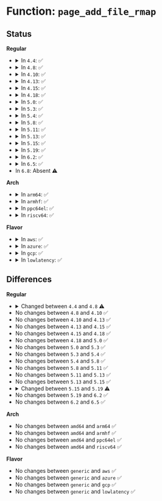 # Function: <code>page_add_file_rmap</code>

## Status
<b>Regular</b>
<ul>
<li>
<details>
<summary>In <code>4.4</code>: ✅</summary>

```c
void page_add_file_rmap(struct page *page);
```

**Collision:** Unique Global

**Inline:** No

**Transformation:** False

**Instances:**

```
In mm/rmap.c (ffffffff811cafc0)
Location: mm/rmap.c:1208
Inline: False
Direct callers:
  - mm/memory.c:do_set_pte
  - mm/memory.c:vm_insert_page
  - mm/migrate.c:remove_migration_pte
```
**Symbols:**

```
ffffffff811cafc0-ffffffff811cb016: page_add_file_rmap (STB_GLOBAL)
```
</details>
</li>
<li>
<details>
<summary>In <code>4.8</code>: ✅</summary>

```c
void page_add_file_rmap(struct page *page, bool compound);
```

**Collision:** Unique Global

**Inline:** No

**Transformation:** False

**Instances:**

```
In mm/rmap.c (ffffffff811e7e20)
Location: mm/rmap.c:1271
Inline: False
Direct callers:
  - mm/memory.c:alloc_set_pte
  - mm/memory.c:alloc_set_pte
  - mm/memory.c:vm_insert_page
  - mm/migrate.c:remove_migration_pte
```
**Symbols:**

```
ffffffff811e7e20-ffffffff811e7f3e: page_add_file_rmap (STB_GLOBAL)
```
</details>
</li>
<li>
<details>
<summary>In <code>4.10</code>: ✅</summary>

```c
void page_add_file_rmap(struct page *page, bool compound);
```

**Collision:** Unique Global

**Inline:** No

**Transformation:** False

**Instances:**

```
In mm/rmap.c (ffffffff811f91a0)
Location: mm/rmap.c:1270
Inline: False
Direct callers:
  - mm/memory.c:alloc_set_pte
  - mm/memory.c:alloc_set_pte
  - mm/memory.c:vm_insert_page
  - mm/migrate.c:remove_migration_pte
```
**Symbols:**

```
ffffffff811f91a0-ffffffff811f92be: page_add_file_rmap (STB_GLOBAL)
```
</details>
</li>
<li>
<details>
<summary>In <code>4.13</code>: ✅</summary>

```c
void page_add_file_rmap(struct page *page, bool compound);
```

**Collision:** Unique Global

**Inline:** No

**Transformation:** False

**Instances:**

```
In mm/rmap.c (ffffffff81203d50)
Location: mm/rmap.c:1173
Inline: False
Direct callers:
  - mm/shmem.c:shmem_mcopy_atomic_pte
  - mm/memory.c:alloc_set_pte
  - mm/memory.c:alloc_set_pte
  - mm/memory.c:vm_insert_page
  - mm/migrate.c:remove_migration_pte
```
**Symbols:**

```
ffffffff81203d50-ffffffff81203ec1: page_add_file_rmap (STB_GLOBAL)
```
</details>
</li>
<li>
<details>
<summary>In <code>4.15</code>: ✅</summary>

```c
void page_add_file_rmap(struct page *page, bool compound);
```

**Collision:** Unique Global

**Inline:** No

**Transformation:** False

**Instances:**

```
In mm/rmap.c (ffffffff8121cac0)
Location: mm/rmap.c:1177
Inline: False
Direct callers:
  - mm/shmem.c:shmem_mfill_atomic_pte
  - mm/memory.c:alloc_set_pte
  - mm/memory.c:alloc_set_pte
  - mm/memory.c:vm_insert_page
  - mm/migrate.c:remove_migration_pte
```
**Symbols:**

```
ffffffff8121cac0-ffffffff8121cc31: page_add_file_rmap (STB_GLOBAL)
```
</details>
</li>
<li>
<details>
<summary>In <code>4.18</code>: ✅</summary>

```c
void page_add_file_rmap(struct page *page, bool compound);
```

**Collision:** Unique Global

**Inline:** No

**Transformation:** False

**Instances:**

```
In mm/rmap.c (ffffffff8123e840)
Location: mm/rmap.c:1179
Inline: False
Direct callers:
  - mm/shmem.c:shmem_mfill_atomic_pte
  - mm/memory.c:alloc_set_pte
  - mm/memory.c:alloc_set_pte
  - mm/memory.c:vm_insert_page
  - mm/migrate.c:remove_migration_pte
  - mm/huge_memory.c:remove_migration_pmd
```
**Symbols:**

```
ffffffff8123e840-ffffffff8123ea52: page_add_file_rmap (STB_GLOBAL)
```
</details>
</li>
<li>
<details>
<summary>In <code>5.0</code>: ✅</summary>

```c
void page_add_file_rmap(struct page *page, bool compound);
```

**Collision:** Unique Global

**Inline:** No

**Transformation:** False

**Instances:**

```
In mm/rmap.c (ffffffff81252dd0)
Location: mm/rmap.c:1181
Inline: False
Direct callers:
  - mm/shmem.c:shmem_mfill_atomic_pte
  - mm/memory.c:alloc_set_pte
  - mm/memory.c:alloc_set_pte
  - mm/memory.c:vm_insert_page
  - mm/migrate.c:remove_migration_pte
  - mm/huge_memory.c:remove_migration_pmd
```
**Symbols:**

```
ffffffff81252dd0-ffffffff81252fe6: page_add_file_rmap (STB_GLOBAL)
```
</details>
</li>
<li>
<details>
<summary>In <code>5.3</code>: ✅</summary>

```c
void page_add_file_rmap(struct page *page, bool compound);
```

**Collision:** Unique Global

**Inline:** No

**Transformation:** False

**Instances:**

```
In mm/rmap.c (ffffffff81265180)
Location: mm/rmap.c:1182
Inline: False
Direct callers:
  - mm/shmem.c:shmem_mfill_atomic_pte
  - mm/memory.c:alloc_set_pte
  - mm/memory.c:alloc_set_pte
  - mm/memory.c:vm_insert_page
  - mm/migrate.c:remove_migration_pte
  - mm/huge_memory.c:remove_migration_pmd
```
**Symbols:**

```
ffffffff81265180-ffffffff812652ed: page_add_file_rmap (STB_GLOBAL)
```
</details>
</li>
<li>
<details>
<summary>In <code>5.4</code>: ✅</summary>

```c
void page_add_file_rmap(struct page *page, bool compound);
```

**Collision:** Unique Global

**Inline:** No

**Transformation:** False

**Instances:**

```
In mm/rmap.c (ffffffff81273a10)
Location: mm/rmap.c:1180
Inline: False
Direct callers:
  - mm/shmem.c:shmem_mfill_atomic_pte
  - mm/memory.c:alloc_set_pte
  - mm/memory.c:alloc_set_pte
  - mm/memory.c:vm_insert_page
  - mm/migrate.c:remove_migration_pte
  - mm/huge_memory.c:remove_migration_pmd
```
**Symbols:**

```
ffffffff81273a10-ffffffff81273bab: page_add_file_rmap (STB_GLOBAL)
```
</details>
</li>
<li>
<details>
<summary>In <code>5.8</code>: ✅</summary>

```c
void page_add_file_rmap(struct page *page, bool compound);
```

**Collision:** Unique Global

**Inline:** No

**Transformation:** False

**Instances:**

```
In mm/rmap.c (ffffffff812a4e10)
Location: mm/rmap.c:1201
Inline: False
Direct callers:
  - mm/shmem.c:shmem_mfill_atomic_pte
  - mm/memory.c:alloc_set_pte
  - mm/memory.c:do_set_pmd
  - mm/migrate.c:remove_migration_pte
  - mm/huge_memory.c:remove_migration_pmd
```
**Symbols:**

```
ffffffff812a4e10-ffffffff812a4fc6: page_add_file_rmap (STB_GLOBAL)
```
</details>
</li>
<li>
<details>
<summary>In <code>5.11</code>: ✅</summary>

```c
void page_add_file_rmap(struct page *page, bool compound);
```

**Collision:** Unique Global

**Inline:** No

**Transformation:** False

**Instances:**

```
In mm/rmap.c (ffffffff812b03d0)
Location: mm/rmap.c:1207
Inline: False
Direct callers:
  - mm/shmem.c:shmem_mfill_atomic_pte
  - mm/memory.c:alloc_set_pte
  - mm/memory.c:do_set_pmd
  - mm/migrate.c:remove_migration_pte
  - mm/huge_memory.c:remove_migration_pmd
```
**Symbols:**

```
ffffffff812b03d0-ffffffff812b050a: page_add_file_rmap (STB_GLOBAL)
```
</details>
</li>
<li>
<details>
<summary>In <code>5.13</code>: ✅</summary>

```c
void page_add_file_rmap(struct page *page, bool compound);
```

**Collision:** Unique Global

**Inline:** No

**Transformation:** False

**Instances:**

```
In mm/rmap.c (ffffffff812b59d0)
Location: mm/rmap.c:1210
Inline: False
Direct callers:
  - mm/shmem.c:shmem_mfill_atomic_pte
  - mm/memory.c:do_set_pte
  - mm/memory.c:do_set_pmd
  - mm/memory.c:vm_insert_page
  - mm/migrate.c:remove_migration_pte
  - mm/huge_memory.c:remove_migration_pmd
```
**Symbols:**

```
ffffffff812b59d0-ffffffff812b5b1e: page_add_file_rmap (STB_GLOBAL)
```
</details>
</li>
<li>
<details>
<summary>In <code>5.15</code>: ✅</summary>

```c
void page_add_file_rmap(struct page *page, bool compound);
```

**Collision:** Unique Global

**Inline:** No

**Transformation:** False

**Instances:**

```
In mm/rmap.c (ffffffff812f7660)
Location: mm/rmap.c:1211
Inline: False
Direct callers:
  - mm/memory.c:do_set_pte
  - mm/memory.c:do_set_pmd
  - mm/migrate.c:remove_migration_pte
  - mm/huge_memory.c:remove_migration_pmd
  - mm/userfaultfd.c:mfill_atomic_install_pte
```
**Symbols:**

```
ffffffff812f7660-ffffffff812f779e: page_add_file_rmap (STB_GLOBAL)
```
</details>
</li>
<li>
<details>
<summary>In <code>5.19</code>: ✅</summary>

```c
void page_add_file_rmap(struct page *page, struct vm_area_struct *vma, bool compound);
```

**Collision:** Unique Global

**Inline:** No

**Transformation:** False

**Instances:**

```
In mm/rmap.c (ffffffff8135d110)
Location: mm/rmap.c:1293
Inline: False
Direct callers:
  - mm/memory.c:do_set_pte
  - mm/memory.c:do_set_pmd
  - mm/migrate.c:remove_migration_pte
  - mm/huge_memory.c:remove_migration_pmd
  - mm/userfaultfd.c:mfill_atomic_install_pte
```
**Symbols:**

```
ffffffff8135d110-ffffffff8135d3fa: page_add_file_rmap (STB_GLOBAL)
```
</details>
</li>
<li>
<details>
<summary>In <code>6.2</code>: ✅</summary>

```c
void page_add_file_rmap(struct page *page, struct vm_area_struct *vma, bool compound);
```

**Collision:** Unique Global

**Inline:** No

**Transformation:** False

**Instances:**

```
In mm/rmap.c (ffffffff813d7c90)
Location: mm/rmap.c:1324
Inline: False
Direct callers:
  - mm/memory.c:do_set_pte
  - mm/memory.c:do_set_pmd
  - mm/migrate.c:remove_migration_pte
  - mm/huge_memory.c:remove_migration_pmd
  - mm/userfaultfd.c:mfill_atomic_install_pte
```
**Symbols:**

```
ffffffff813d7c90-ffffffff813d7f47: page_add_file_rmap (STB_GLOBAL)
```
</details>
</li>
<li>
<details>
<summary>In <code>6.5</code>: ✅</summary>

```c
void page_add_file_rmap(struct page *page, struct vm_area_struct *vma, bool compound);
```

**Collision:** Unique Global

**Inline:** No

**Transformation:** False

**Instances:**

```
In mm/rmap.c (ffffffff8140c750)
Location: mm/rmap.c:1316
Inline: False
Direct callers:
  - mm/memory.c:do_set_pte
  - mm/memory.c:do_set_pmd
  - mm/migrate.c:remove_migration_pte
  - mm/huge_memory.c:remove_migration_pmd
  - mm/userfaultfd.c:mfill_atomic_install_pte
```
**Symbols:**

```
ffffffff8140c750-ffffffff8140c91d: page_add_file_rmap (STB_GLOBAL)
```
</details>
</li>
<li>
In <code>6.8</code>: Absent ⚠️
</li>
</ul>
<b>Arch</b>
<ul>
<li>
<details>
<summary>In <code>arm64</code>: ✅</summary>

```c
void page_add_file_rmap(struct page *page, bool compound);
```

**Collision:** Unique Global

**Inline:** No

**Transformation:** False

**Instances:**

```
In mm/rmap.c (ffff8000103095d8)
Location: mm/rmap.c:1180
Inline: False
Direct callers:
  - mm/shmem.c:shmem_mfill_atomic_pte
  - mm/memory.c:alloc_set_pte
  - mm/memory.c:alloc_set_pte
  - mm/memory.c:vm_insert_page
  - mm/migrate.c:remove_migration_pte
```
**Symbols:**

```
ffff8000103095d8-ffff800010309810: page_add_file_rmap (STB_GLOBAL)
```
</details>
</li>
<li>
<details>
<summary>In <code>armhf</code>: ✅</summary>

```c
void page_add_file_rmap(struct page *page, bool compound);
```

**Collision:** Unique Global

**Inline:** No

**Transformation:** False

**Instances:**

```
In mm/rmap.c (c05261bc)
Location: mm/rmap.c:1180
Inline: False
Direct callers:
  - mm/shmem.c:shmem_mfill_atomic_pte
  - mm/memory.c:alloc_set_pte
  - mm/memory.c:insert_page
  - mm/migrate.c:remove_migration_pte
```
**Symbols:**

```
c05261bc-c0526284: page_add_file_rmap (STB_GLOBAL)
```
</details>
</li>
<li>
<details>
<summary>In <code>ppc64el</code>: ✅</summary>

```c
void page_add_file_rmap(struct page *page, bool compound);
```

**Collision:** Unique Global

**Inline:** No

**Transformation:** False

**Instances:**

```
In mm/rmap.c (c0000000003d8c00)
Location: mm/rmap.c:1180
Inline: False
Direct callers:
  - mm/shmem.c:shmem_mfill_atomic_pte
  - mm/memory.c:alloc_set_pte
  - mm/memory.c:alloc_set_pte
  - mm/memory.c:vm_insert_page
  - mm/migrate.c:remove_migration_pte
  - mm/huge_memory.c:remove_migration_pmd
```
**Symbols:**

```
c0000000003d8c00-c0000000003d8ef8: page_add_file_rmap (STB_GLOBAL)
```
</details>
</li>
<li>
<details>
<summary>In <code>riscv64</code>: ✅</summary>

```c
void page_add_file_rmap(struct page *page, bool compound);
```

**Collision:** Unique Global

**Inline:** No

**Transformation:** False

**Instances:**

```
In mm/rmap.c (ffffffe000213994)
Location: mm/rmap.c:1180
Inline: False
Direct callers:
  - mm/shmem.c:shmem_mfill_atomic_pte
  - mm/memory.c:alloc_set_pte
  - mm/memory.c:vm_insert_page
  - mm/migrate.c:remove_migration_pte
```
**Symbols:**

```
ffffffe000213994-ffffffe000213a4e: page_add_file_rmap (STB_GLOBAL)
```
</details>
</li>
</ul>
<b>Flavor</b>
<ul>
<li>
<details>
<summary>In <code>aws</code>: ✅</summary>

```c
void page_add_file_rmap(struct page *page, bool compound);
```

**Collision:** Unique Global

**Inline:** No

**Transformation:** False

**Instances:**

```
In mm/rmap.c (ffffffff8126c060)
Location: mm/rmap.c:1180
Inline: False
Direct callers:
  - mm/shmem.c:shmem_mfill_atomic_pte
  - mm/memory.c:alloc_set_pte
  - mm/memory.c:alloc_set_pte
  - mm/memory.c:vm_insert_page
  - mm/migrate.c:remove_migration_pte
  - mm/huge_memory.c:remove_migration_pmd
```
**Symbols:**

```
ffffffff8126c060-ffffffff8126c1fb: page_add_file_rmap (STB_GLOBAL)
```
</details>
</li>
<li>
<details>
<summary>In <code>azure</code>: ✅</summary>

```c
void page_add_file_rmap(struct page *page, bool compound);
```

**Collision:** Unique Global

**Inline:** No

**Transformation:** False

**Instances:**

```
In mm/rmap.c (ffffffff8125e0d0)
Location: mm/rmap.c:1180
Inline: False
Direct callers:
  - mm/shmem.c:shmem_mfill_atomic_pte
  - mm/memory.c:alloc_set_pte
  - mm/memory.c:alloc_set_pte
  - mm/memory.c:vm_insert_page
  - mm/migrate.c:remove_migration_pte
  - mm/huge_memory.c:remove_migration_pmd
```
**Symbols:**

```
ffffffff8125e0d0-ffffffff8125e26b: page_add_file_rmap (STB_GLOBAL)
```
</details>
</li>
<li>
<details>
<summary>In <code>gcp</code>: ✅</summary>

```c
void page_add_file_rmap(struct page *page, bool compound);
```

**Collision:** Unique Global

**Inline:** No

**Transformation:** False

**Instances:**

```
In mm/rmap.c (ffffffff81269e00)
Location: mm/rmap.c:1180
Inline: False
Direct callers:
  - mm/shmem.c:shmem_mfill_atomic_pte
  - mm/memory.c:alloc_set_pte
  - mm/memory.c:alloc_set_pte
  - mm/memory.c:vm_insert_page
  - mm/migrate.c:remove_migration_pte
  - mm/huge_memory.c:remove_migration_pmd
```
**Symbols:**

```
ffffffff81269e00-ffffffff81269f9b: page_add_file_rmap (STB_GLOBAL)
```
</details>
</li>
<li>
<details>
<summary>In <code>lowlatency</code>: ✅</summary>

```c
void page_add_file_rmap(struct page *page, bool compound);
```

**Collision:** Unique Global

**Inline:** No

**Transformation:** False

**Instances:**

```
In mm/rmap.c (ffffffff81279770)
Location: mm/rmap.c:1180
Inline: False
Direct callers:
  - mm/shmem.c:shmem_mfill_atomic_pte
  - mm/memory.c:alloc_set_pte
  - mm/memory.c:alloc_set_pte
  - mm/memory.c:vm_insert_page
  - mm/migrate.c:remove_migration_pte
  - mm/huge_memory.c:remove_migration_pmd
```
**Symbols:**

```
ffffffff81279770-ffffffff8127990b: page_add_file_rmap (STB_GLOBAL)
```
</details>
</li>
</ul>

## Differences
<b>Regular</b>
<ul>
<li>
<details>
<summary>Changed between <code>4.4</code> and <code>4.8</code> ⚠️</summary>
<ul>
<li>
<b>Param added. </b>
<code>bool compound</code>
</li>
</ul>
</details>
</li>
<li>
No changes between <code>4.8</code> and <code>4.10</code> ✅
</li>
<li>
No changes between <code>4.10</code> and <code>4.13</code> ✅
</li>
<li>
No changes between <code>4.13</code> and <code>4.15</code> ✅
</li>
<li>
No changes between <code>4.15</code> and <code>4.18</code> ✅
</li>
<li>
No changes between <code>4.18</code> and <code>5.0</code> ✅
</li>
<li>
No changes between <code>5.0</code> and <code>5.3</code> ✅
</li>
<li>
No changes between <code>5.3</code> and <code>5.4</code> ✅
</li>
<li>
No changes between <code>5.4</code> and <code>5.8</code> ✅
</li>
<li>
No changes between <code>5.8</code> and <code>5.11</code> ✅
</li>
<li>
No changes between <code>5.11</code> and <code>5.13</code> ✅
</li>
<li>
No changes between <code>5.13</code> and <code>5.15</code> ✅
</li>
<li>
<details>
<summary>Changed between <code>5.15</code> and <code>5.19</code> ⚠️</summary>
<ul>
<li>
<b>Param added. </b>
<code>struct vm_area_struct *vma</code>
</li>
<li>
<b>Param reordered. </b>
<code>page, compound</code> ➡️ <code>page, vma, compound</code>
</li>
</ul>
</details>
</li>
<li>
No changes between <code>5.19</code> and <code>6.2</code> ✅
</li>
<li>
No changes between <code>6.2</code> and <code>6.5</code> ✅
</li>
</ul>
<b>Arch</b>
<ul>
<li>
No changes between <code>amd64</code> and <code>arm64</code> ✅
</li>
<li>
No changes between <code>amd64</code> and <code>armhf</code> ✅
</li>
<li>
No changes between <code>amd64</code> and <code>ppc64el</code> ✅
</li>
<li>
No changes between <code>amd64</code> and <code>riscv64</code> ✅
</li>
</ul>
<b>Flavor</b>
<ul>
<li>
No changes between <code>generic</code> and <code>aws</code> ✅
</li>
<li>
No changes between <code>generic</code> and <code>azure</code> ✅
</li>
<li>
No changes between <code>generic</code> and <code>gcp</code> ✅
</li>
<li>
No changes between <code>generic</code> and <code>lowlatency</code> ✅
</li>
</ul>
